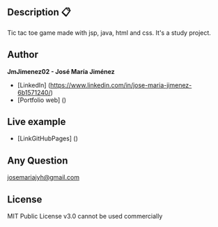 ## Description 📋

Tic tac toe game made with jsp, java, html and css. It's a study project.

## Author
**JmJimenez02 - José María Jiménez**

* [LinkedIn] (https://www.linkedin.com/in/jose-maria-jimenez-6b1571240/)
* [Portfolio web] ()

## Live example
- [LinkGitHubPages] ()

## Any Question
josemariajyh@gmail.com

## License
MIT Public License v3.0
cannot be used commercially
